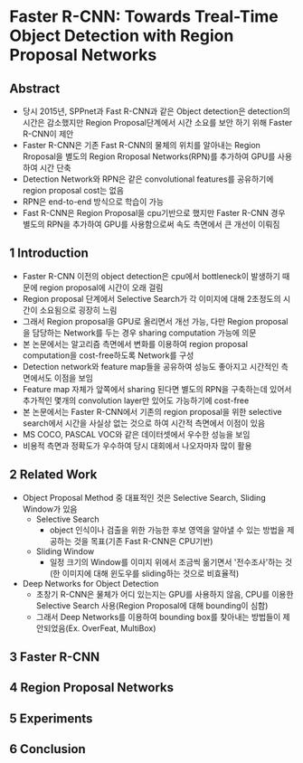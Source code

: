 # Faster R-CNN: Towards Treal-Time Object Detection with Region Proposal Networks

## Abstract
* 당시 2015년, SPPnet과 Fast R-CNN과 같은 Object detection은 detection의 시간은 감소했지만 Region Proposal단계에서 시간 소요를 보안 하기 위해 Faster R-CNN이 제안
* Faster R-CNN은 기존 Fast R-CNN의 물체의 위치를 알아내는 Region Rroposal을 별도의 Region Rroposal Networks(RPN)를 추가하여 GPU를 사용하여 시간 단축
* Detection Network와 RPN은 같은 convolutional features를 공유하기에 region proposal cost는 없음
* RPN은 end-to-end 방식으로 학습이 가능
* Fast R-CNN은 Region Proposal을 cpu기반으로 했지만 Faster R-CNN 경우 별도의 RPN을 추가하여 GPU를 사용함으로써 속도 측면에서 큰 개선이 이뤄짐

## 1 Introduction
* Faster R-CNN 이전의 object detection은 cpu에서 bottleneck이 발생하기 때문에 region proposal에 시간이 오래 걸림
* Region proposal 단계에서 Selective Search가 각 이미지에 대해 2초정도의 시간이 소요됨으로 굉장히 느림
* 그래서 Region proposal을 GPU로 올리면서 개선 가능, 다만 Region proposal을 담당하는 Network를 두는 경우 sharing computation 가능에 의문
* 본 논문에서는 알고리즘 측면에서 변화를 이용하여 region proposal computation을 cost-free하도록 Network를 구성
* Detection network와 feature map들을 공유하여 성능도 좋아지고 시간적인 측면에서도 이점을 보임
* Feature map 자체가 앞쪽에서 sharing 된다면 별도의 RPN을 구축하는데 있어서 추가적인 몇개의 convolution layer만 있어도 가능하기에 cost-free
* 본 논문에서는 Faster R-CNN에서 기존의 region proposal을 위한 selective search에서 시간을 사실상 없는 것으로 하여 시간적 측면에서 이점이 있음
* MS COCO, PASCAL VOC와 같은 데이터셋에서 우수한 성능을 보임
* 비용적 측면과 정확도가 우수하여 당시 대회에서 나오자마자 많이 활용

## 2 Related Work
* Object Proposal Method 중 대표적인 것은 Selective Search, Sliding Window가 있음
  * Selective Search
    * object 인식이나 검출을 위한 가능한 후보 영역을 알아낼 수 있는 방법을 제공하는 것을 목표(기존 Fast R-CNN은 CPU기반)
  * Sliding Window
    * 일정 크기의 Window를 이미지 위에서 조금씩 옮기면서 '전수조사'하는 것(한 이미지에 대해 윈도우를 sliding하는 것으로 비효율적)
* Deep Networks for Object Detection
  * 초창기 R-CNN은 물체가 어디 있는지는 GPU를 사용하지 않음, CPU를 이용한 Selective Search 사용(Region Proposal에 대해 bounding이 심함)
  * 그래서 Deep Networks를 이용하여 bounding box를 찾아내는 방법들이 제안되었음(Ex. OverFeat, MultiBox)

## 3 Faster R-CNN



## 4 Region Proposal Networks


## 5 Experiments


## 6 Conclusion






